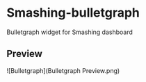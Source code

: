 # Smashing-bulletgraph
Bulletgraph widget for Smashing dashboard
## Preview
![Bulletgraph](Bulletgraph Preview.png)
